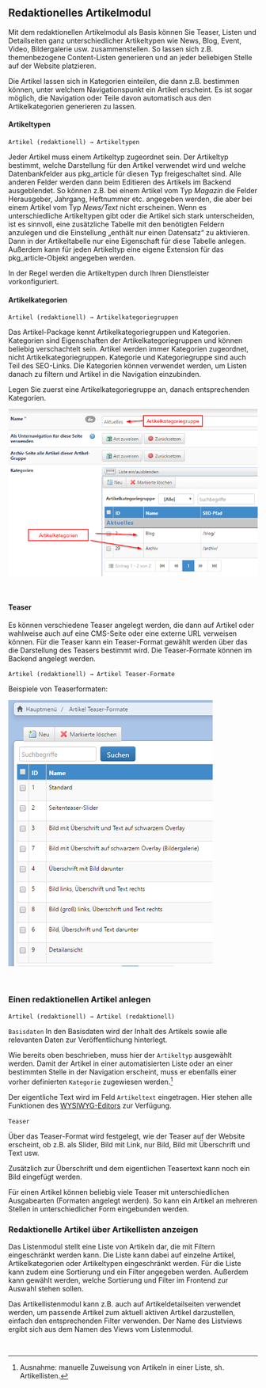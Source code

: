 ## Redaktionelles Artikelmodul

Mit dem redaktionellen Artikelmodul als Basis können Sie Teaser, Listen und Detailseiten ganz unterschiedlicher Artikeltypen wie News, Blog, Event, Video, Bildergalerie usw. zusammenstellen. So lassen sich z.B. themenbezogene Content-Listen generieren und an jeder beliebigen Stelle auf der Website platzieren.

Die Artikel lassen sich in Kategorien einteilen, die dann z.B. bestimmen können, unter welchem Navigationspunkt ein Artikel erscheint. Es ist sogar möglich, die Navigation oder Teile davon automatisch aus den Artikelkategorien generieren zu lassen.

#### Artikeltypen

    Artikel (redaktionell) → Artikeltypen

Jeder Artikel muss einem Artikeltyp zugeordnet sein. Der Artikeltyp bestimmt, welche Darstellung für den Artikel verwendet wird und welche Datenbankfelder aus pkg_article für diesen Typ freigeschaltet sind. Alle anderen Felder werden dann beim Editieren des Artikels im Backend ausgeblendet. So können z.B. bei einem Artikel vom Typ *Magazin* die Felder Herausgeber, Jahrgang, Heftnummer etc. angegeben werden, die aber bei einem Artikel vom Typ *News/Text* nicht erscheinen. 
Wenn es unterschiedliche Artikeltypen gibt oder die Artikel sich stark unterscheiden, ist es sinnvoll, eine zusätzliche Tabelle mit den benötigten Feldern anzulegen und die Einstellung „enthält nur einen Datensatz“ zu aktivieren. Dann in der Artikeltabelle nur eine Eigenschaft für diese Tabelle anlegen.
Außerdem kann für jeden Artikeltyp eine eigene Extension für das pkg_article-Objekt angegeben werden. 

In der Regel werden die Artikeltypen durch Ihren Dienstleister vorkonfiguriert.

#### Artikelkategorien

    Artikel (redaktionell) → Artikelkategoriegruppen
    
Das Artikel-Package kennt Artikelkategoriegruppen und Kategorien. Kategorien sind Eigenschaften der Artikelkategoriegruppen und können beliebig verschachtelt sein. Artikel werden immer Kategorien zugeordnet, nicht Artikelkategoriegruppen. Kategorie und Kategoriegruppe sind auch Teil des SEO-Links. Die Kategorien können verwendet werden, um Listen danach zu filtern und Artikel  in die Navigation einzubinden.

Legen Sie zuerst eine Artikelkategoriegruppe an, danach entsprechenden Kategorien.

![](/assets/artikelkategorien.png)

<br>

#### Teaser
   
Es können verschiedene Teaser angelegt werden, die dann auf Artikel oder wahlweise auch auf eine CMS-Seite oder eine externe URL verweisen können. Für die Teaser kann ein Teaser-Format gewählt werden über das die Darstellung des Teasers bestimmt wird. Die Teaser-Formate können im Backend angelegt werden. 

    Artikel (redaktionell) → Artikel Teaser-Formate

Beispiele von Teaserformaten:

![](/assets/teaserformate.png)

<br>

### Einen redaktionellen Artikel anlegen

    Artikel (redaktionell) → Artikel (redaktionell)

`Basisdaten`
In den Basisdaten wird der Inhalt des Artikels sowie alle relevanten Daten zur Veröffentlichung hinterlegt.

Wie bereits oben beschrieben, muss hier der `Artikeltyp` ausgewählt werden. Damit der Artikel in einer automatisierten Liste oder an einer bestimmten Stelle in der Navigation erscheint, muss er ebenfalls einer vorher definierten `Kategorie` zugewiesen werden.[^1]

Der eigentliche Text wird im Feld `Artikeltext` eingetragen. Hier stehen alle Funktionen des [WYSIWYG-Editors](/ckeditor.md) zur Verfügung.



`Teaser`

Über das Teaser-Format wird festgelegt, wie der Teaser auf der Website erscheint, ob z.B. als Slider, Bild mit Link, nur Bild, Bild mit Überschrift und Text usw.

Zusätzlich zur Überschrift und dem eigentlichen Teasertext kann noch ein Bild eingefügt werden.

Für einen Artikel können beliebig viele Teaser mit unterschiedlichen Ausgabearten (Formaten angelegt werden). So kann ein Artikel an mehreren Stellen in unterschiedlicher Form eingebunden werden.

### Redaktionelle Artikel über Artikellisten anzeigen

Das Listenmodul stellt eine Liste von Artikeln dar, die mit Filtern eingeschränkt werden kann. Die Liste kann dabei auf einzelne Artikel, Artikelkategorien oder Artikeltypen eingeschränkt werden. Für die Liste kann zudem eine Sortierung und ein Filter angegeben werden. Außerdem kann gewählt werden, welche Sortierung und Filter im Frontend zur Auswahl stehen sollen. 

Das Artikellistenmodul kann z.B. auch auf Artikeldetailseiten verwendet werden, um passende Artikel zum aktuell aktiven Artikel darzustellen, einfach den entsprechenden Filter verwenden. Der Name des Listviews ergibt sich aus dem Namen des Views vom Listenmodul. 

<br>


[^1]: Ausnahme: manuelle Zuweisung von Artikeln in einer Liste, sh. Artikellisten.





